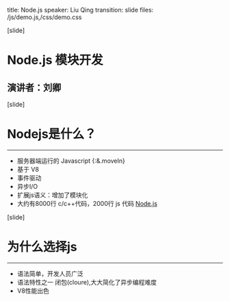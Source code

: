 title: Node.js
speaker: Liu Qing
transition: slide
files: /js/demo.js,/css/demo.css

[slide]

# Node.js 模块开发
## 演讲者：刘卿

[slide]
# Nodejs是什么？
---
* 服务器端运行的 Javascript {:&.moveIn}
* 基于 V8
* 事件驱动
* 异步I/O
* 扩展js语义：增加了模块化
* 大约有8000行 c/c++代码，2000行 js 代码 [Node.js](https://github.com/joyent/node)

[slide]
# 为什么选择js
----
* 语法简单，开发人员广泛
* 语法特性之一 闭包(cloure),大大简化了异步编程难度
* V8性能出色
